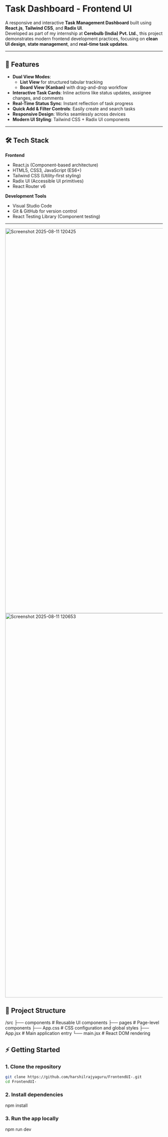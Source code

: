 # Task Dashboard - Frontend UI

A responsive and interactive **Task Management Dashboard** built using **React.js**, **Tailwind CSS**, and **Radix UI**.  
Developed as part of my internship at **Cerebulb (India) Pvt. Ltd.**, this project demonstrates modern frontend development practices, focusing on **clean UI design**, **state management**, and **real-time task updates**.

---

## 🚀 Features

- **Dual View Modes**:  
  - **List View** for structured tabular tracking  
  - **Board View (Kanban)** with drag-and-drop workflow
- **Interactive Task Cards**: Inline actions like status updates, assignee changes, and comments
- **Real-Time Status Sync**: Instant reflection of task progress
- **Quick Add & Filter Controls**: Easily create and search tasks
- **Responsive Design**: Works seamlessly across devices
- **Modern UI Styling**: Tailwind CSS + Radix UI components

---

## 🛠 Tech Stack

**Frontend**
- React.js (Component-based architecture)
- HTML5, CSS3, JavaScript (ES6+)
- Tailwind CSS (Utility-first styling)
- Radix UI (Accessible UI primitives)
- React Router v6

**Development Tools**
- Visual Studio Code
- Git & GitHub for version control
- React Testing Library (Component testing)

---

<img width="2550" height="1226" alt="Screenshot 2025-08-11 120425" src="https://github.com/user-attachments/assets/ec0fc338-a836-409b-86bf-13f66def7a85" />

<img width="2559" height="1224" alt="Screenshot 2025-08-11 120653" src="https://github.com/user-attachments/assets/1fc49a2a-051d-47c9-9f06-8e4c29899d7c" />



## 📂 Project Structure
/src
├── components # Reusable UI components
├── pages # Page-level components
├── App.css # CSS configuration and global styles
├── App.jsx # Main application entry
└── main.jsx # React DOM rendering

## ⚡ Getting Started

### 1. Clone the repository
```bash
git clone https://github.com/harshilrajyaguru/FrontendUI-.git
cd FrontendUI-
```
### 2. Install dependencies
npm install

### 3. Run the app locally
npm run dev

